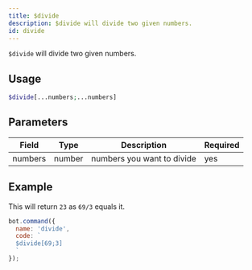 ```yaml
---
title: $divide 
description: $divide will divide two given numbers.
id: divide
---
```


`$divide` will divide two given numbers.

## Usage

```php
$divide[...numbers;...numbers]
```

## Parameters 


| Field   | Type   | Description                | Required |
| ------- | ------ | -------------------------- | -------- |
| numbers | number | numbers you want to divide | yes      |


## Example

This will return `23` as `69/3` equals it.

```javascript
bot.command({
  name: 'divide',
  code: `
  $divide[69;3]
  `
});
```
